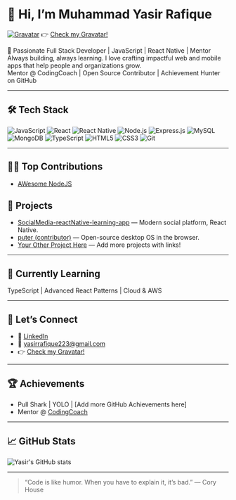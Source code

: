 # 👋 Hi, I’m Muhammad Yasir Rafique

[![Gravatar](https://www.gravatar.com/avatar/c0d6dd387d16d146104c6ffdb730f099?s=120)](https://gravatar.com/inventivec0d6dd387d)
👉 [Check my Gravatar!](https://gravatar.com/inventivec0d6dd387d)


🚀 Passionate Full Stack Developer | JavaScript | React Native | Mentor  
Always building, always learning. I love crafting impactful web and mobile apps that help people and organizations grow.  
Mentor @ CodingCoach | Open Source Contributor | Achievement Hunter on GitHub

---

## 🛠️ Tech Stack

![JavaScript](https://img.shields.io/badge/-JavaScript-black?style=flat-square&logo=javascript)
![React](https://img.shields.io/badge/-React-black?style=flat-square&logo=react)
![React Native](https://img.shields.io/badge/-React%20Native-black?style=flat-square&logo=react)
![Node.js](https://img.shields.io/badge/-Node.js-black?style=flat-square&logo=node.js)
![Express.js](https://img.shields.io/badge/-Express.js-black?style=flat-square&logo=express)
![MySQL](https://img.shields.io/badge/-MySQL-black?style=flat-square&logo=mysql)
![MongoDB](https://img.shields.io/badge/-MongoDB-black?style=flat-square&logo=mongodb)
![TypeScript](https://img.shields.io/badge/-TypeScript-black?style=flat-square&logo=typescript)
![HTML5](https://img.shields.io/badge/-HTML5-black?style=flat-square&logo=html5)
![CSS3](https://img.shields.io/badge/-CSS3-black?style=flat-square&logo=css3)
![Git](https://img.shields.io/badge/-Git-black?style=flat-square&logo=git)
<!-- Add more as you like -->

---

## 🧑‍💻 Top Contributions
- [AWesome NodeJS](https://github.com/sindresorhus/awesome-nodejs/pull/1331)

## 🚩 Projects

- [SocialMedia-reactNative-learning-app](https://github.com/Yasir-Rafique/SocialMedia-reactNative-learning-app) — Modern social platform, React Native.
- [puter (contributor)](https://github.com/Yasir-Rafique/puter) — Open-source desktop OS in the browser.
- [Your Other Project Here](#) — Add more projects with links!

---

## 🌱 Currently Learning

TypeScript | Advanced React Patterns | Cloud & AWS

---

## 💬 Let’s Connect

- 🔗 [LinkedIn](https://www.linkedin.com/in/yasir-rafique/)
- 📩 [yasirrafique223@gmail.com](mailto:yasirrafique06@gmail.com)
- 👉 [Check my Gravatar!](https://gravatar.com/inventivec0d6dd387d)

---

## 🏆 Achievements

- Pull Shark | YOLO | [Add more GitHub Achievements here]
- Mentor @ [CodingCoach](https://mentors.codingcoach.io/u/6875f3e1f7dfb4f5094d73dc)

---

## 📈 GitHub Stats

![Yasir's GitHub stats](https://github-readme-stats.vercel.app/api?username=Yasir-Rafique&show_icons=true&theme=radical)

---

> “Code is like humor. When you have to explain it, it’s bad.” — Cory House

